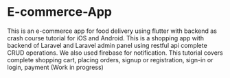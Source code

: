 # E-commerce-App
This is an e-commerce app for food delivery using flutter with backend as crash course tutorial for iOS and Android. This is a shopping app with backend of Laravel and Laravel admin panel using restful api complete CRUD operations. We also used firebase for notification. This tutorial covers complete shopping cart, placing orders, signup or registration, sign-in or login, payment
(Work in progress)
